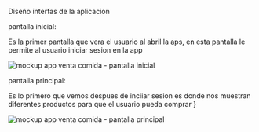 Diseño interfas de la aplicacion 

pantalla inicial:


Es la primer pantalla que vera el usuario al abril la aps, en esta pantalla le permite al usuario iniciar sesion en la app 

![mockup app venta comida - pantalla inicial](https://user-images.githubusercontent.com/100253836/222943382-2e4121d9-820a-4d0f-9b9b-10503aacbf58.png)


pantalla principal:

Es lo primero que vemos despues de inciiar sesion es donde nos muestran diferentes productos para que el usuario pueda comprar }

![mockup app venta comida - pantalla  principal](https://user-images.githubusercontent.com/100253836/222943421-dfa2dd4f-cd22-404b-83ec-3af708f815f6.png)




